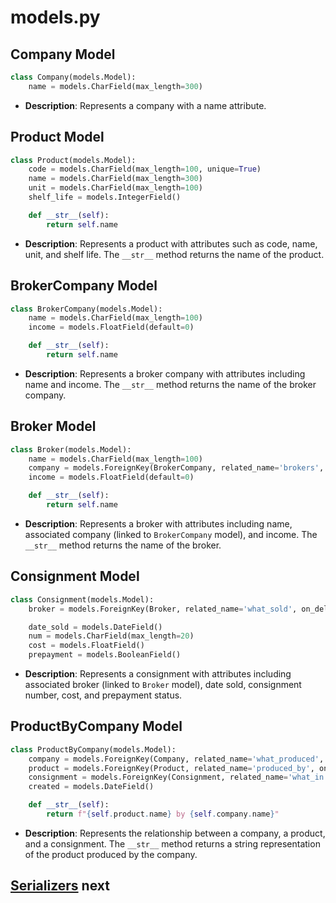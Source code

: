 # models.py

## Company Model

```python
class Company(models.Model):
    name = models.CharField(max_length=300)
```

- **Description**: Represents a company with a name attribute.

## Product Model

```python
class Product(models.Model):
    code = models.CharField(max_length=100, unique=True)
    name = models.CharField(max_length=300)
    unit = models.CharField(max_length=100)
    shelf_life = models.IntegerField()

    def __str__(self):
        return self.name
```

- **Description**: Represents a product with attributes such as code, name, unit, and shelf life. The `__str__` method returns the name of the product.

## BrokerCompany Model

```python
class BrokerCompany(models.Model):
    name = models.CharField(max_length=100)
    income = models.FloatField(default=0)

    def __str__(self):
        return self.name
```

- **Description**: Represents a broker company with attributes including name and income. The `__str__` method returns the name of the broker company.

## Broker Model

```python
class Broker(models.Model):
    name = models.CharField(max_length=100)
    company = models.ForeignKey(BrokerCompany, related_name='brokers', on_delete=models.CASCADE)
    income = models.FloatField(default=0)

    def __str__(self):
        return self.name
```

- **Description**: Represents a broker with attributes including name, associated company (linked to `BrokerCompany` model), and income. The `__str__` method returns the name of the broker.

## Consignment Model

```python
class Consignment(models.Model):
    broker = models.ForeignKey(Broker, related_name='what_sold', on_delete=models.CASCADE)

    date_sold = models.DateField()
    num = models.CharField(max_length=20)
    cost = models.FloatField()
    prepayment = models.BooleanField()
```

- **Description**: Represents a consignment with attributes including associated broker (linked to `Broker` model), date sold, consignment number, cost, and prepayment status.

## ProductByCompany Model

```python
class ProductByCompany(models.Model):
    company = models.ForeignKey(Company, related_name='what_produced', on_delete=models.CASCADE)
    product = models.ForeignKey(Product, related_name='produced_by', on_delete=models.CASCADE)
    consignment = models.ForeignKey(Consignment, related_name='what_in', on_delete=models.CASCADE)
    created = models.DateField()

    def __str__(self):
        return f"{self.product.name} by {self.company.name}"
```

- **Description**: Represents the relationship between a company, a product, and a consignment. The `__str__` method returns a string representation of the product produced by the company.

## [Serializers](serializers.md) next